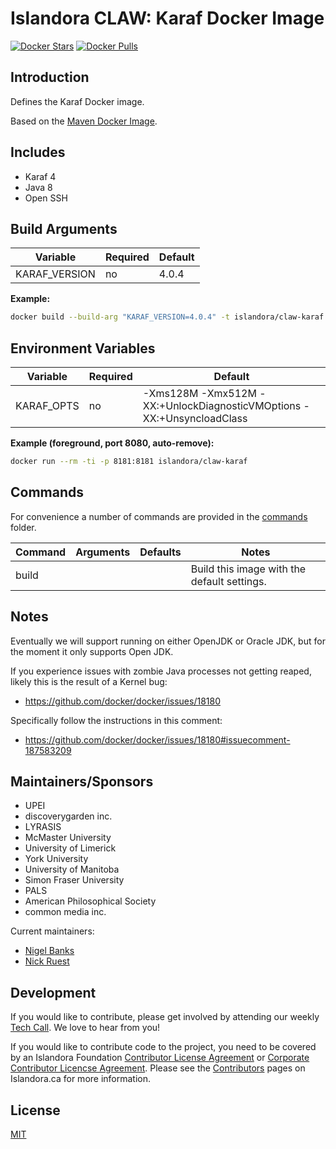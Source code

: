 # Islandora CLAW: Karaf Docker Image

[![Docker Stars](https://img.shields.io/docker/stars/islandora/claw-karaf.svg)](https://hub.docker.com/r/islandora/claw-karaf/)
[![Docker Pulls](https://img.shields.io/docker/pulls/islandora/claw-karaf.svg)](https://hub.docker.com/r/islandora/claw-karaf/)

## Introduction

Defines the Karaf Docker image. 

Based on the [Maven Docker Image](https://github.com/Islandora-CLAW/docker-maven).

## Includes

* Karaf 4
* Java 8
* Open SSH

## Build Arguments

| Variable      | Required | Default |
|---------------|----------|---------|
| KARAF_VERSION | no       |   4.0.4 |

**Example:**
```bash
docker build --build-arg "KARAF_VERSION=4.0.4" -t islandora/claw-karaf .
```

## Environment Variables

| Variable   | Required | Default                                                               |
|------------|----------|-----------------------------------------------------------------------|
| KARAF_OPTS | no       | -Xms128M -Xmx512M -XX:+UnlockDiagnosticVMOptions -XX:+UnsyncloadClass |

**Example (foreground, port 8080, auto-remove):**
```bash
docker run --rm -ti -p 8181:8181 islandora/claw-karaf
```

## Commands

For convenience a number of commands are provided in the [commands](/commands) folder.

| Command | Arguments | Defaults | Notes                                       |
|---------|-----------|----------|---------------------------------------------|
| build   |           |          | Build this image with the default settings. |

## Notes

Eventually we will support running on either OpenJDK or Oracle JDK, but for the moment it only supports Open JDK.

If you experience issues with zombie Java processes not getting reaped, likely this is the result of a Kernel bug:

* https://github.com/docker/docker/issues/18180

Specifically follow the instructions in this comment:

* https://github.com/docker/docker/issues/18180#issuecomment-187583209

## Maintainers/Sponsors

* UPEI
* discoverygarden inc.
* LYRASIS
* McMaster University
* University of Limerick
* York University
* University of Manitoba
* Simon Fraser University
* PALS
* American Philosophical Society
* common media inc.

Current maintainers:

* [Nigel Banks](https://github.com/nigelgbanks)
* [Nick Ruest](https://github.com/ruebot)

## Development

If you would like to contribute, please get involved by attending our weekly [Tech Call](https://github.com/Islandora-CLAW/CLAW/wiki). We love to hear from you!

If you would like to contribute code to the project, you need to be covered by an Islandora Foundation [Contributor License Agreement](http://islandora.ca/sites/default/files/islandora_cla.pdf) or [Corporate Contributor Licencse Agreement](http://islandora.ca/sites/default/files/islandora_ccla.pdf). Please see the [Contributors](http://islandora.ca/resources/contributors) pages on Islandora.ca for more information.

## License

[MIT](https://opensource.org/licenses/MIT)
